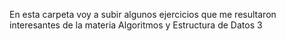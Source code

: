 En esta carpeta voy a subir algunos ejercicios que me resultaron interesantes de la materia Algoritmos y Estructura de Datos 3

